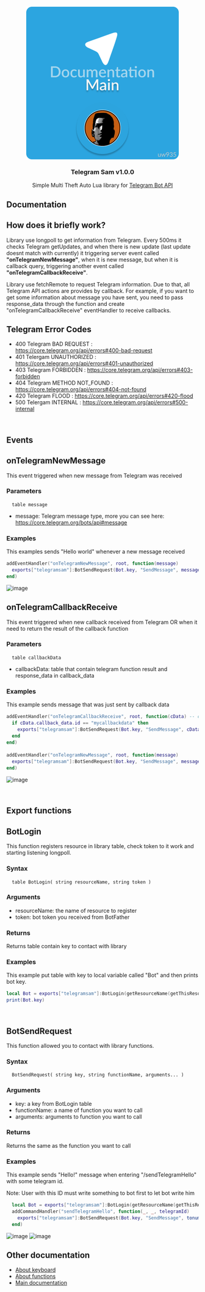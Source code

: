 <p align="center">
  <img align="center" src="../imgs/docs_main.png">
  <h3 align="center">Telegram Sam v1.0.0</h3>
  <p align="center">Simple Multi Theft Auto Lua library for <a href="https://core.telegram.org/bots/api">Telegram Bot API</a><p>
</p>

## Documentation
## How does it briefly work?
Library use longpoll to get information from Telegram. Every 500ms it checks Telegram getUpdates, 
and when there is new update (last update doesnt match with currently) it triggering server event called **"onTelegramNewMessage"**, 
when it is new message, but when it is callback query, triggering another event called **"onTelegramCallbackReceive"**. 


Library use fetchRemote to request Telegram information. Due to that, all Telegram API actions are provides by callback. 
For example, if you want to get some information about message you have sent, you need to pass response_data through the function and create "onTelegramCallbackReceive" eventHandler to receive callbacks. 

## Telegram Error Codes
+ 400 Telegram BAD REQUEST : https://core.telegram.org/api/errors#400-bad-request
+ 401 Telergam UNAUTHORIZED : https://core.telegram.org/api/errors#401-unauthorized 
+ 403 Telegram FORBIDDEN : https://core.telegram.org/api/errors#403-forbidden
+ 404 Telegram METHOD NOT_FOUND : https://core.telegram.org/api/errors#404-not-found
+ 420 Telegram FLOOD : https://core.telegram.org/api/errors#420-flood
+ 500 Telergam INTERNAL : https://core.telegram.org/api/errors#500-internal

<br>

## Events
## onTelegramNewMessage
This event triggered  when new message from Telegram was received
### Parameters
```
  table message
```
+ message: Telegram message type, more you can see here: https://core.telegram.org/bots/api#message
### Examples
This examples sends "Hello world" whenever a new message received
```Lua
addEventHandler("onTelegramNewMessage", root, function(message)
  exports["telegramsam"]:BotSendRequest(Bot.key, "SendMessage", message.chat.id, "Hello world!")
end)
```
![image](https://github.com/uw935/mta-telegram-sam/assets/74175088/4e92d727-4443-49a0-966d-e7ce34d5adf3)

## onTelegramCallbackReceive
This event triggered when new callback received from Telegram OR when it need to return the result of the callback function
### Parameters
```
  table callbackData
```
+ callbackData: table that contain telegram function result and response_data in callback_data
### Examples
This example sends message that was just sent by callback data
```Lua
addEventHandler("onTelegramCallbackReceive", root, function(cData) -- cData = calbackData (short)
  if cData.callback_data.id == "mycallbackdata" then 
    exports["telegramsam"]:BotSendRequest(Bot.key, "SendMessage", cData.chat.id, cData.text.." message with that text was sent!")
  end
end)

addEventHandler("onTelegramNewMessage", root, function(message)
  exports["telegramsam"]:BotSendRequest(Bot.key, "SendMessage", message.chat.id, "Your just wrote me: "..message.text, false, false, false, false, {id="mycallbackdata"})
end)
```
![image](https://github.com/uw935/mta-telegram-sam/assets/74175088/89a8beb3-11c8-485a-aa76-3c9c86221b8e)

<br>

## Export functions
## BotLogin
This function registers resource in library table, check token to it work and starting listening longpoll.
### Syntax
```
  table BotLogin( string resourceName, string token ) 
```
### Arguments
+ resourceName: the name of resource to register
+ token: bot token you received from BotFather
### Returns
Returns table contain key to contact with library
### Examples
This example put table with key to local variable called "Bot" and then prints bot key.
```Lua
local Bot = exports["telegramsam"]:BotLogin(getResourceName(getThisResource()), token)
print(Bot.key)
```

<br>

## BotSendRequest
This function allowed you to contact with library functions. 
### Syntax 
```
  BotSendRequest( string key, string functionName, arguments... )
```
### Arguments
+ key: a key from BotLogin table
+ functionName: a name of function you want to call
+ arguments: arguments to function you want to call
### Returns
Returns the same as the function you want to call
### Examples
This example sends "Hello!" message when entering "/sendTelegramHello" with some telegram id. 

Note: User with this ID must write something to bot first to let bot write him
```Lua
  local Bot = exports["telegramsam"]:BotLogin(getResourceName(getThisResource()), token)
  addCommandHandler("sendTelegramHello", function(_, _, telegramId)
    exports["telegramsam"]:BotSendRequest(Bot.key, "SendMessage", tonumber(telegramId), "Hello!")
  end)
```
![image](https://github.com/uw935/mta-telegram-sam/assets/74175088/af08c645-d495-4527-91f5-db26c2d1d793)
![image](https://github.com/uw935/mta-telegram-sam/assets/74175088/d30f3423-4b87-453d-983a-dac68db22d92)

## Other documentation
+ [About keyboard](https://github.com/uw935/mta-telegram-sam/blob/master/docs/docs_keyboards.md)
+ [About functions](https://github.com/uw935/mta-telegram-sam/blob/master/docs/docs_functions.md)
+ [Main documentation](https://github.com/uw935/mta-telegram-sam/blob/master/docs/docs_main.md)
